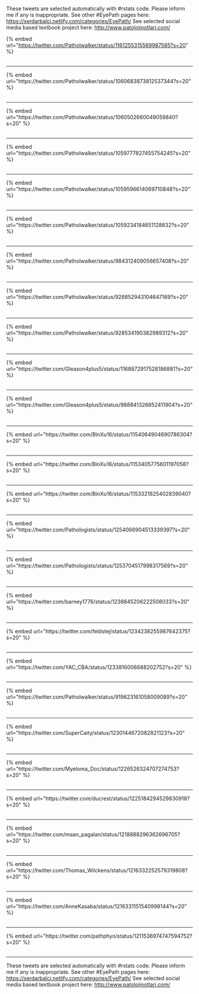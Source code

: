 

These tweets are selected automatically with #rstats code. Please inform me if any is inappropriate.
See other #EyePath pages here: https://serdarbalci.netlify.com/categories/EyePath/ 
See selected social media based textbook project here: http://www.patolojinotlari.com/

{% embed url="https://twitter.com/Patholwalker/status/1161255315569987585?s=20" %}<br>
<br>
<hr>
{% embed url="https://twitter.com/Patholwalker/status/1060683873812537344?s=20" %}<br>
<br>
<hr>
{% embed url="https://twitter.com/Patholwalker/status/1060502660049059840?s=20" %}<br>
<br>
<hr>
{% embed url="https://twitter.com/Patholwalker/status/1059777827455754245?s=20" %}<br>
<br>
<hr>
{% embed url="https://twitter.com/Patholwalker/status/1059596614069710848?s=20" %}<br>
<br>
<hr>
{% embed url="https://twitter.com/Patholwalker/status/1059234184651128832?s=20" %}<br>
<br>
<hr>
{% embed url="https://twitter.com/Patholwalker/status/984312409056657408?s=20" %}<br>
<br>
<hr>
{% embed url="https://twitter.com/Patholwalker/status/928852943104647169?s=20" %}<br>
<br>
<hr>
{% embed url="https://twitter.com/Patholwalker/status/928534190382989312?s=20" %}<br>
<br>
<hr>
{% embed url="https://twitter.com/Gleason4plus5/status/1168872917528186881?s=20" %}<br>
<br>
<hr>
{% embed url="https://twitter.com/Gleason4plus5/status/988841326652411904?s=20" %}<br>
<br>
<hr>
{% embed url="https://twitter.com/BinXu16/status/1154064904690786304?s=20" %}<br>
<br>
<hr>
{% embed url="https://twitter.com/BinXu16/status/1153405775601197058?s=20" %}<br>
<br>
<hr>
{% embed url="https://twitter.com/BinXu16/status/1153321825402839040?s=20" %}<br>
<br>
<hr>
{% embed url="https://twitter.com/Pathologists/status/1254066904513339397?s=20" %}<br>
<br>
<hr>
{% embed url="https://twitter.com/Pathologists/status/1253704517998317569?s=20" %}<br>
<br>
<hr>
{% embed url="https://twitter.com/barney1776/status/1238845206222508033?s=20" %}<br>
<br>
<hr>
{% embed url="https://twitter.com/feldstej/status/1234238255987642375?s=20" %}<br>
<br>
<hr>
{% embed url="https://twitter.com/YAC_CBA/status/1233816006688202752?s=20" %}<br>
<br>
<hr>
{% embed url="https://twitter.com/Patholwalker/status/919623161058009089?s=20" %}<br>
<br>
<hr>
{% embed url="https://twitter.com/SuperCaity/status/1230144672082821123?s=20" %}<br>
<br>
<hr>
{% embed url="https://twitter.com/Myeloma_Doc/status/1226526324707274753?s=20" %}<br>
<br>
<hr>
{% embed url="https://twitter.com/ducrest/status/1225184294529830918?s=20" %}<br>
<br>
<hr>
{% embed url="https://twitter.com/maan_pagalan/status/1218888296362696705?s=20" %}<br>
<br>
<hr>
{% embed url="https://twitter.com/Thomas_Wilckens/status/1216332252579319808?s=20" %}<br>
<br>
<hr>
{% embed url="https://twitter.com/AnneKasaba/status/1216331151540998144?s=20" %}<br>
<br>
<hr>
{% embed url="https://twitter.com/pathphyo/status/1211536974747594752?s=20" %}<br>
<br>
<hr>


These tweets are selected automatically with #rstats code. Please inform me if any is inappropriate.
See other #EyePath pages here: https://serdarbalci.netlify.com/categories/EyePath/ 
See selected social media based textbook project here: http://www.patolojinotlari.com/
